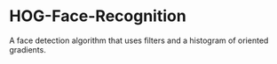 # HOG-Face-Recognition
A face detection algorithm that uses filters and a histogram of oriented gradients.

